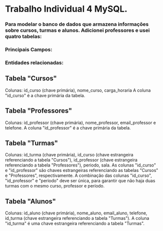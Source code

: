 # Trabalho Individual 4 MySQL.

### Para modelar o banco de dados que armazena informações sobre cursos, turmas e alunos. Adicionei professores e usei quatro tabelas:
### Principais Campos:
### Entidades relacionadas:

## Tabela "Cursos"
  Colunas: id_curso (chave primária), nome_curso, carga_horaria
  A coluna "id_curso" é a chave primária da tabela.

## Tabela "Professores"
  Colunas: id_professor (chave primária), nome_professor, email_professor e telefone.
  A coluna "id_professor" é a chave primária da tabela.

## Tabela "Turmas"
  Colunas: id_turma (chave primária), id_curso (chave estrangeira referenciando a tabela "Cursos"), id_professor (chave estrangeira          referenciando a tabela "Professores"), periodo, sala.
   As colunas "id_curso" e "id_professor" são chaves estrangeiras referenciando as tabelas "Cursos" e "Professores", respectivamente. 
A combinação das colunas "id_curso", "id_professor" e "periodo" deve ser única, para garantir que não haja duas turmas com o mesmo curso, professor e período.

## Tabela "Alunos"
  Colunas: id_aluno (chave primária), nome_aluno, email_aluno, telefone, id_turma (chave estrangeira referenciando a tabela "Turmas").
  A coluna "id_turma" é uma chave estrangeira referenciando a tabela "Turmas".
